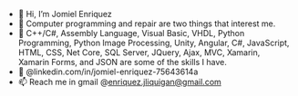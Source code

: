 - 👋 Hi, I’m Jomiel Enriquez
- 👀 Computer programming and repair are two things that interest me.
- 🌱 C++/C#, Assembly Language, Visual Basic, VHDL, Python Programming, Python Image Processing, Unity, Angular, C#, JavaScript, HTML, CSS, Net Core, SQL Server, JQuery, Ajax, MVC, Xamarin, Xamarin Forms, and JSON are some of the skills I have.
- 🔗 @linkedin.com/in/jomiel-enriquez-75643614a
- 📫 Reach me in gmail @enriquez.jliquigan@gmail.com
